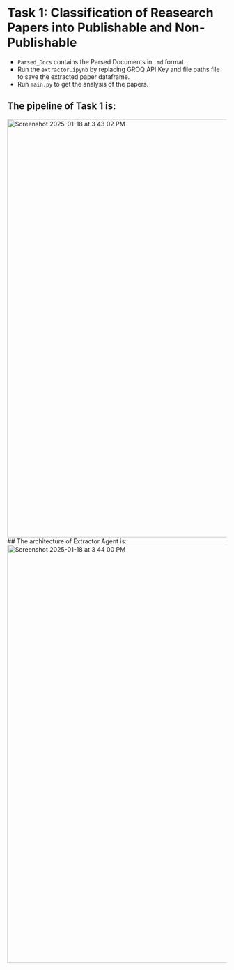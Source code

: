 # Task 1: Classification of Reasearch Papers into Publishable and Non-Publishable

* `Parsed_Docs` contains the Parsed Documents in `.md` format.<br>
* Run the `extractor.ipynb` by replacing GROQ API Key and file paths file to save the extracted paper dataframe.<br>
* Run  `main.py` to get the analysis of the papers.<br>

## The pipeline of Task 1 is:<br>
<img width="958" alt="Screenshot 2025-01-18 at 3 43 02 PM" src="https://github.com/user-attachments/assets/b3fb387d-9cf8-4361-871e-c67c3ad5747b" />
<br>
## The architecture of Extractor Agent is:<br>

<img width="958" alt="Screenshot 2025-01-18 at 3 44 00 PM" src="https://github.com/user-attachments/assets/77c4b3bf-5e28-4b8d-8c02-29e166b365b7" />
